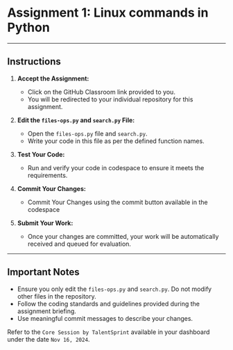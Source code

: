 # Assignment 1: Linux commands in Python

---

## **Instructions**

1. **Accept the Assignment:**
   - Click on the GitHub Classroom link provided to you.
   - You will be redirected to your individual repository for this assignment.




2. **Edit the `files-ops.py` and `search.py`  File:**
   - Open the `files-ops.py` file  and `search.py`.
   - Write your code in this file as per the defined function names.

5. **Test Your Code:**
   - Run and verify your code in codespace to ensure it meets the requirements.

6. **Commit Your Changes:**
   - Commit Your Changes using the commit button available in the codespace

7. **Submit Your Work:**
   - Once your changes are committed, your work will be automatically received and queued for evaluation.

---

## **Important Notes**

- Ensure you only edit the `files-ops.py` and `search.py`. Do not modify other files in the repository.
- Follow the coding standards and guidelines provided during the assignment briefing.
- Use meaningful commit messages to describe your changes.

Refer to the `Core Session by TalentSprint` available in your dashboard under the date `Nov 16, 2024`.
